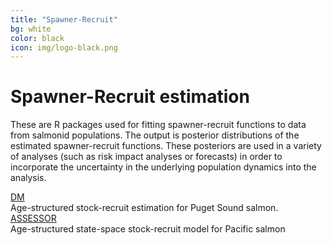 ```yaml
---
title: "Spawner-Recruit"
bg: white
color: black
icon: img/logo-black.png
---
```


# Spawner-Recruit estimation

These are R packages used for fitting spawner-recruit functions to data from salmonid populations.  The output is posterior distributions of the estimated spawner-recruit functions.  These posteriors are used in a variety of analyses (such as risk impact analyses or forecasts) in order to incorporate the uncertainty in the underlying population dynamics into the analysis. 

<!-- the part in pkgsboxtext2 will disappear on small screens -->
<div id="pkgscontainer">

<div id="pkgsbox">
<a class="boxlinks"  href="https://eeholmes.github.io/DM/">DM</a><br>
<span id="pkgsboxtext1">Age-structured stock-recruit estimation for Puget Sound salmon.</span>
</div>

<div id="pkgsbox">
<a class="boxlinks"  href="https://mdscheuerell.github.io/ASSESSOR">ASSESSOR</a><br>
<span id="pkgsboxtext1">Age-structured state-space stock-recruit model for Pacific salmon</span>
</div>

</div>
